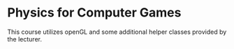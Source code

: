# Physics for Computer Games

This course utilizes openGL and some additional helper classes provided by the lecturer.